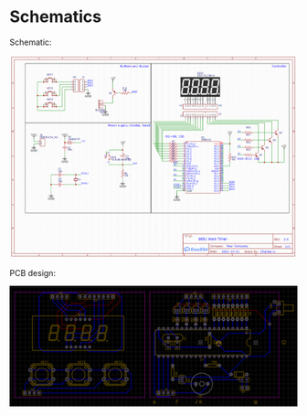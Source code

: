 Schematics
=================


Schematic:


![Schematic](8051-timer-battery-schematic.png)


PCB design:

![Schematic](8051-timer-battery-pcb.png)